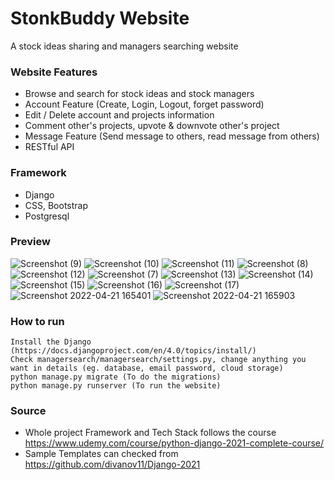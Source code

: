 # StonkBuddy Website
A stock ideas sharing and managers searching website

### Website Features
- Browse and search for stock ideas and stock managers
- Account Feature (Create, Login, Logout, forget password)
- Edit / Delete account and projects information
- Comment other's projects, upvote & downvote other's project
- Message Feature (Send message to others, read message from others)
- RESTful API

### Framework
- Django
- CSS, Bootstrap
- Postgresql

### Preview
![Screenshot (9)](https://user-images.githubusercontent.com/103970218/166477836-523f983a-4c3b-4212-878e-2f866a014f59.png)
![Screenshot (10)](https://user-images.githubusercontent.com/103970218/166477861-ebdd846d-087c-480c-977f-ba9166edc2f3.png)
![Screenshot (11)](https://user-images.githubusercontent.com/103970218/166477887-f3169441-adae-43ad-b302-66a190f0f35a.png)
![Screenshot (8)](https://user-images.githubusercontent.com/103970218/166478034-b15ce2f0-1cd1-4d6a-863c-dd33b97a8ca1.png)
![Screenshot (12)](https://user-images.githubusercontent.com/103970218/166477897-cf646af9-a3f2-436f-acc3-51538a034b8c.png)
![Screenshot (7)](https://user-images.githubusercontent.com/103970218/166477918-f762b47e-1722-4c10-ae85-6a26dd456779.png)
![Screenshot (13)](https://user-images.githubusercontent.com/103970218/166478291-88a40ac7-371f-48c1-a6f8-a3a404dd143a.png)
![Screenshot (14)](https://user-images.githubusercontent.com/103970218/166478332-f41196e3-8a0f-4c28-81ee-1818d8ae763b.png)
![Screenshot (15)](https://user-images.githubusercontent.com/103970218/166478384-11f9dfe9-4847-4352-a441-c89e70c357f7.png)
![Screenshot (16)](https://user-images.githubusercontent.com/103970218/166478402-fd741de7-5619-489c-be99-f995bef50016.png)
![Screenshot (17)](https://user-images.githubusercontent.com/103970218/166478445-5082ea72-cbab-46fa-a1ca-d80b2bdae4ca.png)
![Screenshot 2022-04-21 165401](https://user-images.githubusercontent.com/103970218/166478726-7a2c2c76-26b8-451f-975e-ddc1f3675607.png)
![Screenshot 2022-04-21 165903](https://user-images.githubusercontent.com/103970218/166478748-7dcd5114-ff92-4f48-80df-85982897a6a3.png)

### How to run
```
Install the Django (https://docs.djangoproject.com/en/4.0/topics/install/)
Check managersearch/managersearch/settings.py, change anything you want in details (eg. database, email password, cloud storage)
python manage.py migrate (To do the migrations)
python manage.py runserver (To run the website)
```
### Source
- Whole project Framework and Tech Stack follows the course https://www.udemy.com/course/python-django-2021-complete-course/
- Sample Templates can checked from https://github.com/divanov11/Django-2021
